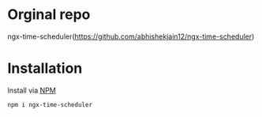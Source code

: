 # Orginal repo
ngx-time-scheduler(https://github.com/abhishekjain12/ngx-time-scheduler)

# Installation
Install via [NPM](https://npmjs.com)
```
npm i ngx-time-scheduler
```
